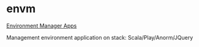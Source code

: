 envm
====
<a href="http://envm.herokuapp.com/">Environment Manager Apps</a>

Management environment application on stack: Scala/Play/Anorm/JQuery
